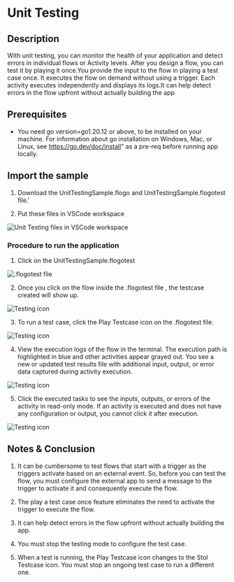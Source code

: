 # Unit Testing


## Description

With unit testing, you can monitor the health of your application and detect errors in individual flows or Activity levels. After you design a flow, you can test it by playing it once.You provide the input to the flow in playing a test case once. It executes the flow on demand without using a trigger. Each activity executes independently and displays its logs.It can help detect errors in the flow upfront without actually building the app

## Prerequisites

* You need go version=go1.20.12 or above, to be installed on your machine. For information about go installation on Windows, Mac, or Linux, see https://go.dev/doc/install" as a pre-req before running app locally.


## Import the sample

1. Download the UnitTestingSample.flogo and UnitTestingSample.flogotest file.'

2. Put these files in VSCode workspace

![Unit Testing files in VSCode workspace](../import-screenshots/VSCode/import.png)



### Procedure to run the application

1. Click on the UnitTestingSample.flogotest

![.flogotest file](../import-screenshots/VSCode/testing.png)

2. Once you click on the flow inside the .flogotest file , the testcase created will show up.

![Testing icon](../import-screenshots/VSCode/testing1.png)

3. To run a test case, click the Play Testcase icon on the .flogotest file.

![Testing icon](../import-screenshots/VSCode/testing1.png)

4. View the execution logs of the flow in the terminal. The execution path is highlighted in blue and other activities appear grayed out. You see a new or updated test results file with additional input, output, or error data captured during activity execution.

![Testing icon](../import-screenshots/VSCode/testing1.png)


5. Click the executed tasks to see the inputs, outputs, or errors of the activity in read-only mode. If an activity is executed and does not have any configuration or output, you cannot click it after execution.

![Testing icon](../import-screenshots/VSCode/testing1.png)



## Notes & Conclusion

1. It can be cumbersome to test flows that start with a trigger as the triggers activate based on an external event. So, before you can test the flow, you must configure the external app to send a message to the trigger to activate it and consequently execute the flow.

2. The play a test case once feature eliminates the need to activate the trigger to execute the flow.

3. It can help detect errors in the flow upfront without actually building the app.

4. You must stop the testing mode to configure the test case.

5. When a test is running, the Play Testcase icon changes to the Stol Testcase icon. You must stop an ongoing test case to run a different one.

